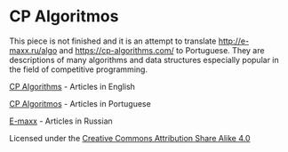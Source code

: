# CP Algoritmos

This piece is not finished and it is an attempt to translate http://e-maxx.ru/algo and https://cp-algorithms.com/ to Portuguese. They are descriptions of many algorithms and data structures especially popular in the field of competitive programming.

[CP Algorithms](https://cp-algorithms.com/) - Articles in English

[CP Algoritmos](https://cp-algorithms-brasil.com/) - Articles in Portuguese

[E-maxx](http://e-maxx.ru/algo/) - Articles in Russian


Licensed under the [Creative Commons Attribution Share Alike 4.0](LICENSE)
